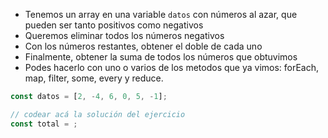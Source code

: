 * Tenemos un array en una variable `datos` con números al azar, que pueden ser tanto positivos como negativos
* Queremos eliminar todos los números negativos
* Con los números restantes, obtener el doble de cada uno
* Finalmente, obtener la suma de todos los números que obtuvimos
* Podes hacerlo con uno o varios de los metodos que ya vimos: forEach, map, filter, some, every y reduce. 

```js
const datos = [2, -4, 6, 0, 5, -1];

// codear acá la solución del ejercicio
const total = ;

```
